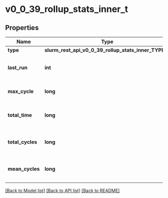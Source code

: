 # v0_0_39_rollup_stats_inner_t

## Properties
Name | Type | Description | Notes
------------ | ------------- | ------------- | -------------
**type** | **slurm_rest_api_v0_0_39_rollup_stats_inner_TYPE_e** | type | [optional] 
**last_run** | **int** | Last time rollup ran (UNIX timestamp) | [optional] 
**max_cycle** | **long** | longest rollup time (seconds) | [optional] 
**total_time** | **long** | total time spent doing rollups (seconds) | [optional] 
**total_cycles** | **long** | number of rollups since last_run | [optional] 
**mean_cycles** | **long** | average time for rollup (seconds) | [optional] 

[[Back to Model list]](../README.md#documentation-for-models) [[Back to API list]](../README.md#documentation-for-api-endpoints) [[Back to README]](../README.md)


